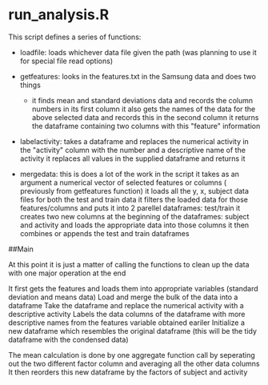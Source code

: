 # run_analysis.R

This script defines a series of functions:

* loadfile: loads whichever data file given the path (was planning to use it for special file read options)

* getfeatures: looks in the features.txt in the Samsung data and does two things
  * it finds mean and standard deviations data and records the column numbers in its first column
  it also gets the names of the data for the above selected data and records this in the second column
  it returns the dataframe containing two columns with this "feature" information

* labelactivity: takes a dataframe and replaces the numerical activity in the "activity" column with the number and a descriptive   name of the activity
  it replaces all values in the supplied dataframe and returns it

* mergedata:  this is does a lot of the work in the script
  it takes as an argument a numerical vector of selected features or columns ( previously from getfeatures function)
  it loads all the y, x, subject data files for both the test and train data
  it filters the loaded data for those features/columns and puts it into 2 parellel dataframes: test/train
  it creates two new columns at the beginning of the dataframes: subject and activity and loads the appropriate data into those   columns
  it then combines or appends the test and train dataframes
  
  
##Main

At this point it is just a matter of calling the functions to clean up the data with one major operation at the end

It first gets the features and loads them into appropriate variables (standard deviation and means data)
Load and merge the bulk of the data into a dataframe
Take the dataframe and replace the numerical activity with a descriptive activity
Labels the data columns of the dataframe with more descriptive names from the features variable obtained eariler
Initialize a new dataframe which resembles the original dataframe (this will be the tidy dataframe with the condensed data)

The mean calculation is done by one aggregate function call by seperating out the two different factor column and averaging all the other data columns
It then reorders this new dataframe by the factors of subject and activity
